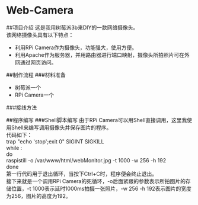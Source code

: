 # Web-Camera
##项目介绍
这是我用树莓派3b来DIY的一款网络摄像头。  
该网络摄像头具有以下特点：  
* 利用RPi Camera作为摄像头，功能强大，使用方便。  
* 利用Apache作为服务器，并用路由器进行端口映射，摄像头所拍照片可在外网通过网页访问。

##制作流程
###材料准备
* 树莓派一个  
* RPi Camera一个

###接线方法

##程序编写
###Shell脚本编写
由于RPi Camera可以用Shell直接调用，这里我使用Shell来编写调用摄像头并保存图片的程序。  
代码如下：  
trap "echo 'stop';exit 0" SIGINT SIGKILL  
while :  
do  
    raspistill -o /var/www/html/webMonitor.jpg -t 1000 -w 256 -h 192  
done  
第一行代码用于退出循环，当按下Ctrl+C时，程序便会终止退出。  
接下来就是一个调用RPi Camera的死循环，-o后面紧跟的参数表示所拍图片的存储位置，-t 1000表示延时1000ms拍摄一张照片，-w 256 -h 192表示图片的宽度为256，图片的高度为192。

